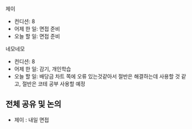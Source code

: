 
제이
- 컨디션: 8 
- 어제 한 일: 면접  준비 
- 오늘 할 일: 면접 준비

네모네모
- 컨디션: 8
- 어제 한 일: 감기, 개인학습 
- 오늘 할 일: 배당금 차트 쪽에 오류 있는것같아서 절반은 해결하는데 사용할 것 같고, 절반은 코테 공부 사용할  예정
	
## 전체 공유 및 논의
- 제이 : 내일 면접
